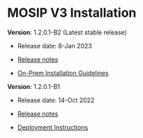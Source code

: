 # MOSIP V3 Installation

**Version**: 1.2.0.1-B2  (Latest stable release)

* Release date: 8-Jan 2023

* [Release notes](https://docs.mosip.io/1.2.0/releases/release-notes-1.2.0.1-b2)

* [On-Prem Installation Guidelines](https://docs.mosip.io/1.2.0/deploymentnew/v3-installation/on-prem-installation-guidelines)
    
    
**Version**: 1.2.0.1-B1

* Release date: 14-Oct 2022

* [Release notes](https://docs.mosip.io/1.2.0/releases/release-notes-1.2.0.1-beta)

* [Deployment Instructions](https://github.com/mosip/mosip-infra/tree/v1.2.0.1-B1/deployment/v3#readme)
